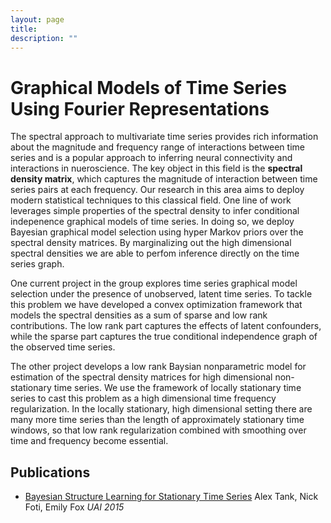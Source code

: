 ```yaml
---
layout: page
title:
description: ""
---
```


# Graphical Models of Time Series Using Fourier Representations

The spectral approach to multivariate time series provides rich information about the magnitude and 
frequency range of interactions between time series and is a popular approach to inferring neural connectivity and interactions
in nueroscience. The key object in this field is the **spectral density matrix**, which captures the magnitude of interaction between time series pairs
at each frequency. Our research in this area aims to deploy modern statistical techniques to this classical field. One line of work
leverages simple properties of the spectral density to infer conditional indepenence graphical models of time series. In doing so, we 
deploy Bayesian graphical model selection using hyper Markov priors over the spectral density matrices. By marginalizing out the high dimensional spectral
densities we are able to perfom inference directly on the time series graph. 

One current project in the group explores time series graphical model selection under the presence of unobserved, latent time series. 
To tackle this problem we have developed a convex optimization framework that models the spectral densities as a sum of sparse and low rank 
contributions. The low rank part captures the effects of latent confounders, while the sparse part captures the true conditional independence graph
of the observed time series. 

The other project develops a low rank Baysian nonparametric model for estimation of the spectral density matrices for high dimensional 
non-stationary time series. We use the framework of locally stationary time series to cast this problem as a high dimensional time frequency
regularization. In the locally stationary, high dimensional setting there are many more time series than the length of approximately stationary 
time windows, so that low rank regularization combined with smoothing over time and frequency become essential.



## Publications

- [Bayesian Structure Learning for Stationary Time Series](http://arxiv.org/abs/1505.03131)
  Alex Tank, Nick Foti, Emily Fox *UAI 2015*
